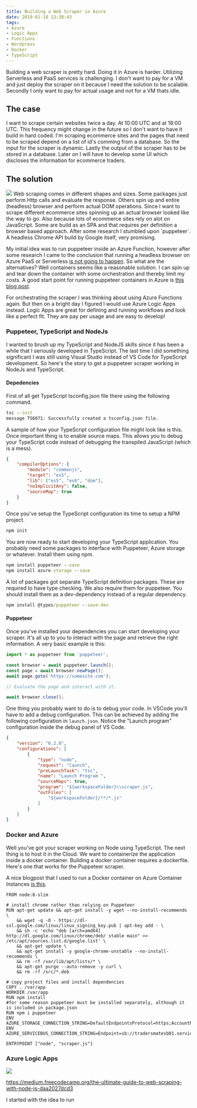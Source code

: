 ```yaml
---
title: Building a Web Scraper in Azure
date: 2019-01-18 13:38:43
tags: 
- Azure
- Logic Apps
- Functions
- Wordpress
- Docker
- TypeScript
---
```


Building a web scraper is pretty hard. Doing it in Azure is harder. Utilizing Serverless and PaaS services is challenging. I don't want to pay for a VM and just deploy the scraper on it because I need the solution to be scalable. Secondly I only want to pay for actual usage and not for a VM thats idle.

## The case
I want to scrape certain websites twice a day. At 10:00 UTC and at 18:00 UTC. This frequency might change in the future so I don't want to have it build in hard coded. I'm scraping ecommerce sites and the pages that need to be scraped depend on a list of id's comming from a database. So the input for the scraper is dynamic. Lastly the output of the scraper has to be stored in a database. Later on I will have to develop some UI which discloses the information for ecommerce traders.

## The solution
<img src="/images/scraper/azure-web-scraper.png" />
Web scraping comes in different shapes and sizes. Some packages just perform Http calls and evaluate the response. Others spin up and entire (headless) browser and perform actual DOM operations. Since I want to scrape different ecommerce sites spinning up an actual browser looked like the way to go. Also because lots of ecommerce sites rely on alot on JavaScript. Some are build as an SPA and that requires per definition a browser based approach. After some research I stumbled upon `puppeteer`. A headless Chrome API build by Google itself, very promising.

My initial idea was to run puppeteer inside an Azure Function, however after some research I came to the conclusion that running a headless browser on Azure PaaS or Serverless [is not going to happen](https://github.com/GoogleChrome/puppeteer/issues/515). So what are the alternatives? Well containers seems like a reasonable solution. I can spin up and tear down the container with some orchestration and thereby limit my costs. A good start point for running puppeteer containers in Azure is [this blog post](https://medium.com/@bogdanbujdea/running-puppeteer-in-azure-container-instances-b24fb0a8d3e).

For orchestrating the scraper I was thinking about using Azure Functions again. But then on a bright day I figured I would use Azure Logic Apps instead. Logic Apps are great for defining and running workflows and look like a perfect fit. They are pay per usage and are easy to develop!

### Puppeteer, TypeScript and NodeJs
I wanted to brush up my TypeScript and NodeJS skills since it has been a while that I seriously developed in TypeScript. The last time I did something significant I was still using Visual Studio instead of VS Code for TypeScript development. So here's the story to get a puppeteer scraper working in NodeJs and TypeScript.

#### Depedencies
First of all get TypeScript tsconfig.json file there using the following command. 
```cmd
tsc --init
message TS6071: Successfully created a tsconfig.json file.
```
A sample of how your TypeScript configuration file might look like is this.
Once important thing is to enable source maps. This allows you to debug your TypeScript code instead of debugging the transpiled JavaScript (which is a mess).
```json
{
    "compilerOptions": {
        "module": "commonjs",
        "target": "es5",
        "lib": ["es5", "es6", "dom"],
        "noImplicitAny": false,
        "sourceMap": true
    }
}
```
Once you've setup the TypeScript configuration its time to setup a NPM project.
```cmd
npm init
```
You are now ready to start developing your TypeScript application.
You probably need some packages to interface with Puppeteer, Azure storage or whatever. Install them using npm.
```cmd
npm install puppeteer --save
npm install azure-storage --save
```
A lot of packages got separate TypeScript definition packages. These are required to have type checking. We also require them for puppeteer. You should install them as a dev-dependency instead of a regular dependency.
```cmd
npm install @types/puppeteer --save-dev
```
#### Puppeteer
Once you've installed your dependencies you can start developing your scraper. It's all up to you to interact with the page and retrieve the right information. A very basic example is this:
```typescript
import * as puppeteer from 'puppeteer';

const browser = await puppeteer.launch();
const page = await browser.newPage();
await page.goto('https://somesite.com');

// Evaluate the page and interact with it.

await browser.close();
```
One thing you probably want to do is to debug your code. In VSCode you'll have to add a debug configuration. This can be achieved by adding the following configuration in `launch.json`. Notice the "Launch program" configuration inside the debug panel of VS Code.
```json
{
    "version": "0.2.0",
    "configurations": [
        {
            "type": "node",
            "request": "launch",
            "preLaunchTask": "tsc",
            "name": "Launch Program ",
            "sourceMaps": true,
            "program": "${workspaceFolder}\\scraper.js",
            "outFiles": [
                "${workspaceFolder}/**/*.js"
            ]
        }
    ]
}
```
### Docker and Azure
Well you've got your scraper working on Node using TypeScript. The next thing is to host it in the Cloud. We want to containerize the application inside a docker container. Building a docker container requires a dockerfile. Here's one that works for the Puppeteer scraper. 

A nice blogpost that I used to run a Docker container on Azure Container Instances [is this](https://medium.com/@bogdanbujdea/running-puppeteer-in-azure-container-instances-b24fb0a8d3e).

```docker
FROM node:8-slim

# install chrome rather than relying on Puppeteer 
RUN apt-get update && apt-get install -y wget --no-install-recommends \
    && wget -q -O - https://dl-ssl.google.com/linux/linux_signing_key.pub | apt-key add - \
    && sh -c 'echo "deb [arch=amd64] http://dl.google.com/linux/chrome/deb/ stable main" >> /etc/apt/sources.list.d/google.list' \
    && apt-get update \
    && apt-get install -y google-chrome-unstable --no-install-recommends \
    && rm -rf /var/lib/apt/lists/* \
    && apt-get purge --auto-remove -y curl \
    && rm -rf /src/*.deb

# copy project files and install dependencies
COPY . /var/app  
WORKDIR /var/app
RUN npm install
#for some reason puppeteer must be installed separately, although it is included in package.json
RUN npm i puppeteer 
ENV AZURE_STORAGE_CONNECTION_STRING=DefaultEndpointsProtocol=https;AccountName=tradersmatest01;AccountKey=/1hvL/O98Ni5NVqhIbL52MugGk0pVUFevP/Kw1uRXfMtGneWtIKtLkP8ZVtA/+YbFjIS0hY/u9q/8QolC5hIUw==;EndpointSuffix=core.windows.net
ENV AZURE_SERVICEBUS_CONNECTION_STRING=Endpoint=sb://tradersmatesb01.servicebus.windows.net/;SharedAccessKeyName=RootManageSharedAccessKey;SharedAccessKey=5pNgC1zxPFxcmajxf9w4fZdyiKpRa3i3pqIhsaoiHno=

ENTRYPOINT ["node", "scraper.js"]
```

### Azure Logic Apps
<img src="/images/scraper/logicapp.png" />

https://medium.freecodecamp.org/the-ultimate-guide-to-web-scraping-with-node-js-daa2027dcd3


I started with the idea to run 